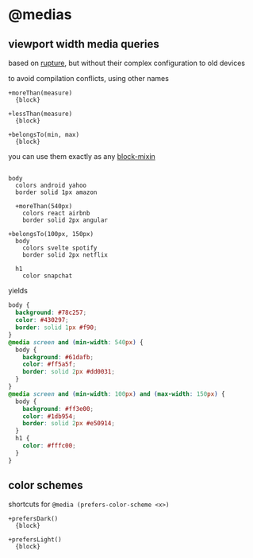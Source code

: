[rupture]: http://jescalan.github.io/rupture
[block-mixin]: https://stylus-lang.com/docs/block.html

# @medias

## viewport width media queries

based on [rupture], but without their complex configuration to old devices

to avoid compilation conflicts, using other names

```stylus
+moreThan(measure)
  {block}

+lessThan(measure)
  {block}

+belongsTo(min, max)
  {block}
```

you can use them exactly as any [block-mixin]

##

```stylus
body
  colors android yahoo
  border solid 1px amazon

  +moreThan(540px)
    colors react airbnb
    border solid 2px angular

+belongsTo(100px, 150px)
  body
    colors svelte spotify
    border solid 2px netflix

  h1
    color snapchat
```

yields

```css
body {
  background: #78c257;
  color: #430297;
  border: solid 1px #f90;
}
@media screen and (min-width: 540px) {
  body {
    background: #61dafb;
    color: #ff5a5f;
    border: solid 2px #dd0031;
  }
}
@media screen and (min-width: 100px) and (max-width: 150px) {
  body {
    background: #ff3e00;
    color: #1db954;
    border: solid 2px #e50914;
  }
  h1 {
    color: #fffc00;
  }
}
```

## color schemes

shortcuts for `@media (prefers-color-scheme <x>)`

```stylus
+prefersDark()
  {block}

+prefersLight()
  {block}
```
